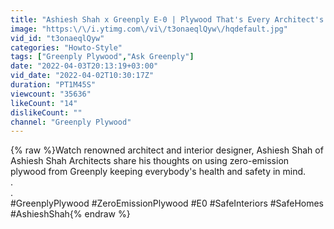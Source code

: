 ```yaml
---
title: "Ashiesh Shah x Greenply E-0 | Plywood That's Every Architect's Choice"
image: "https:\/\/i.ytimg.com\/vi\/t3onaeqlQyw\/hqdefault.jpg"
vid_id: "t3onaeqlQyw"
categories: "Howto-Style"
tags: ["Greenply Plywood","Ask Greenply"]
date: "2022-04-03T20:13:19+03:00"
vid_date: "2022-04-02T10:30:17Z"
duration: "PT1M45S"
viewcount: "35636"
likeCount: "14"
dislikeCount: ""
channel: "Greenply Plywood"
---
```

{% raw %}Watch renowned architect and interior designer, Ashiesh Shah of Ashiesh Shah Architects share his thoughts on using zero-emission plywood from Greenply keeping everybody's health and safety in mind. <br />.<br />.<br />#GreenplyPlywood #ZeroEmissionPlywood #E0 #SafeInteriors #SafeHomes #AshieshShah{% endraw %}
